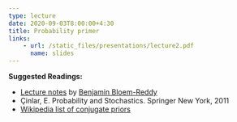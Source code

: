 ```yaml
---
type: lecture
date: 2020-09-03T8:00:00+4:30
title: Probability primer
links: 
    - url: /static_files/presentations/lecture2.pdf
      name: slides
---
```

**Suggested Readings:**
- [Lecture notes](https://ben-br.github.io/stat-547c-fall-2019/assets/notes/lecture-notes.pdf) by [Benjamin Bloem-Reddy](https://www.stat.ubc.ca/~benbr/)
- Çinlar, E. Probability and Stochastics. Springer New York, 2011
- [Wikipedia list of conjugate priors](https://en.wikipedia.org/wiki/Conjugate_prior)
